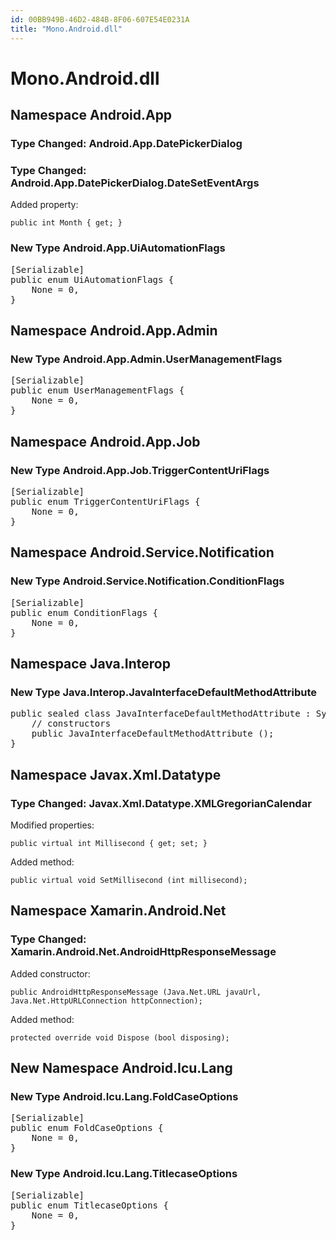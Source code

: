 ```yaml
---
id: 00BB949B-46D2-484B-8F06-607E54E0231A
title: "Mono.Android.dll"
---
```


# Mono.Android.dll

## Namespace Android.App

### Type Changed: Android.App.DatePickerDialog

### Type Changed: Android.App.DatePickerDialog.DateSetEventArgs

Added property:

```
public int Month { get; }
```







### New Type Android.App.UiAutomationFlags

<pre class='added' data-is-non-breaking="">
[Serializable]
public enum UiAutomationFlags {
	<span class='added added-field ' data-is-non-breaking="">None = 0,</span>
}
</pre>





## Namespace Android.App.Admin

### New Type Android.App.Admin.UserManagementFlags

<pre class='added' data-is-non-breaking="">
[Serializable]
public enum UserManagementFlags {
	<span class='added added-field ' data-is-non-breaking="">None = 0,</span>
}
</pre>





## Namespace Android.App.Job

### New Type Android.App.Job.TriggerContentUriFlags

<pre class='added' data-is-non-breaking="">
[Serializable]
public enum TriggerContentUriFlags {
	<span class='added added-field ' data-is-non-breaking="">None = 0,</span>
}
</pre>





## Namespace Android.Service.Notification

### New Type Android.Service.Notification.ConditionFlags

<pre class='added' data-is-non-breaking="">
[Serializable]
public enum ConditionFlags {
	<span class='added added-field ' data-is-non-breaking="">None = 0,</span>
}
</pre>





## Namespace Java.Interop

### New Type Java.Interop.JavaInterfaceDefaultMethodAttribute

<pre class='added' data-is-non-breaking="">
public sealed class JavaInterfaceDefaultMethodAttribute : System.Attribute {
	// constructors
	<span class='added added-constructor ' data-is-non-breaking="">public JavaInterfaceDefaultMethodAttribute ();</span>
}
</pre>





## Namespace Javax.Xml.Datatype

### Type Changed: Javax.Xml.Datatype.XMLGregorianCalendar

Modified properties:

```
public virtual int Millisecond { get; set; }
```

Added method:

```
public virtual void SetMillisecond (int millisecond);
```







## Namespace Xamarin.Android.Net

### Type Changed: Xamarin.Android.Net.AndroidHttpResponseMessage

Added constructor:

```
public AndroidHttpResponseMessage (Java.Net.URL javaUrl, Java.Net.HttpURLConnection httpConnection);
```



Added method:

```
protected override void Dispose (bool disposing);
```







## New Namespace Android.Icu.Lang

### New Type Android.Icu.Lang.FoldCaseOptions

<pre class='added' data-is-non-breaking="">
[Serializable]
public enum FoldCaseOptions {
	<span class='added added-field ' data-is-non-breaking="">None = 0,</span>
}
</pre>



### New Type Android.Icu.Lang.TitlecaseOptions

<pre class='added' data-is-non-breaking="">
[Serializable]
public enum TitlecaseOptions {
	<span class='added added-field ' data-is-non-breaking="">None = 0,</span>
}
</pre>
